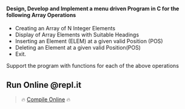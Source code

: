 #### Design, Develop and Implement a menu driven Program in C for the following Array Operations
* Creating an Array of N Integer Elements
* Display of Array Elements with Suitable Headings
* Inserting an Element (ELEM) at a given valid Position (POS)
* Deleting an Element at a given valid Position(POS)
* Exit.

Support the program with functions for each of the above operations
## Run Online @repl.it

> 🔥 [Compile Online](https://repl.it/@dntandan/binarysearchtree) 🔥
